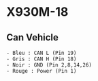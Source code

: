 # X930M-18
## Can Vehicle
    - Bleu : CAN L (Pin 19)
    - Gris : CAN H (Pin 18)
    - Noir : GND (Pin 2,8,14,26)
    - Rouge : Power (Pin 1)